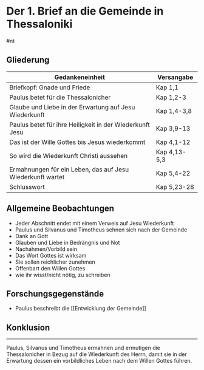 # Der 1. Brief an die Gemeinde in Thessaloniki

#nt

## Gliederung

| Gedankeneinheit                                            | Versangabe   |
| ---------------------------------------------------------- | ------------ |
| Briefkopf: Gnade und Friede                                | Kap 1,1      |
| Paulus betet für die Thessalonicher                        | Kap 1,2-3    |
| Glaube und Liebe in der Erwartung auf Jesu Wiederkunft     | Kap 1,4-3,8  |
| Paulus betet für ihre Heiligkeit in der Wiederkunft Jesu   | Kap 3,9-13   |
| Das ist der Wille Gottes bis Jesus wiederkommt             | Kap 4,1-12   |
| So wird die Wiederkunft Christi aussehen                   | Kap 4,13-5,3 |
| Ermahnungen für ein Leben, das auf Jesu Wiederkunft wartet | Kap 5,4-22   |
| Schlusswort                                                | Kap 5,23-28  |

## Allgemeine Beobachtungen

- Jeder Abschnitt endet mit einem Verweis auf Jesu Wiederkunft
- Paulus und Silvanus und Timotheus sehnen sich nach der Gemeinde
- Dank an Gott
- Glauben und Liebe in Bedrängnis und Not
- Nachahmen/Vorbild sein
- Das Wort Gottes ist wirksam
- Sie sollen reichlicher zunehmen
- Offenbart den Willen Gottes
- wie ihr wisst/nicht nötig, zu schreiben

## Forschungsgegenstände

- Paulus beschreibt die [[Entwicklung der Gemeinde]]

## Konklusion
---
Paulus, Silvanus und Timotheus ermahnen und ermutigen die Thessalonicher in Bezug auf die Wiederkunft des Herrn, damit sie in der Erwartung dessen ein vorbildliches Leben nach dem Willen Gottes führen.

